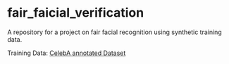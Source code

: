 # fair_faicial_verification
A repository for a project on fair facial recognition using synthetic training data.

Training Data:
[CelebA annotated Dataset](https://drive.google.com/drive/folders/0B7EVK8r0v71pWEZsZE9oNnFzTm8?resourcekey=0-5BR16BdXnb8hVj6CNHKzLg)
